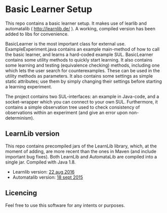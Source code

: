 # Basic Learner Setup

This repo contains a basic learner setup. It makes use of learlib and automatalib ( http://learnlib.de/ ). A working, compiled version has been added to libs for convenience. 

BasicLearner is the most important class for external use. ExampleExperiment.java contains an example main-method of how to call the basic learner, and learns a hard-coded example SUL. BasicLearner contains some utility methods to quickly start learning. It also contains some learning and testing (equivalence checking) methods, including one which lets the user search for counterexamples. These can be used in the utility methods as parameters. It also contains some settings as simple static attributes; use them by simply changing their settings before starting a learning experiment. 

The project contains two SUL-interfaces: an example in Java-code, and a socket-wrapper which you can connect to your own SUL. Furthermore, it contains a simple observation tree used to check consistency of observations within an experiment (and give an error upon non-determinism).


## LearnLib version

This repo contains precompiled jars of the LearnLib library, which, at the moment of adding, are more
recent than the ones in Maven (and include important bug fixes). Both LearnLib
and AutomataLib are compiled into a single jar. Compiled with Java 1.8.

* Learnlib version: [22 aug 2016](https://github.com/LearnLib/learnlib/commit/78417b85f771d0a2cf4498567a9190f03a5978d0)
* Automatalib version: [18 sept 2015](https://github.com/misberner/automatalib/commit/601e6fe105c3366b0706f8f2984873a67bf13e69)

## Licencing

Feel free to use this software for any intents or purposes.

